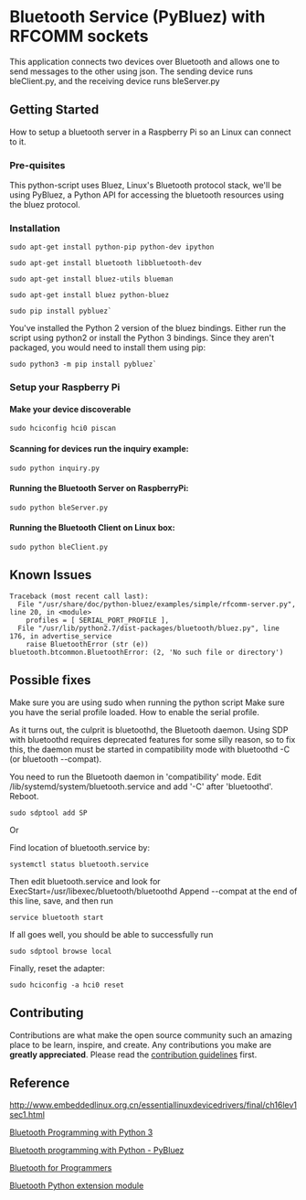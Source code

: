 # Bluetooth Service (PyBluez) with RFCOMM sockets

This application connects two devices over Bluetooth and allows one to send messages to the other using json. The sending device runs bleClient.py, and the receiving device runs bleServer.py

## Getting Started

How to setup a bluetooth server in a Raspberry Pi so an Linux can connect to it.

### Pre-quisites

This python-script uses Bluez, Linux's Bluetooth protocol stack, we'll be using PyBluez, a Python API for accessing the bluetooth resources using the bluez protocol.

### Installation

```
sudo apt-get install python-pip python-dev ipython

sudo apt-get install bluetooth libbluetooth-dev

sudo apt-get install bluez-utils blueman

sudo apt-get install bluez python-bluez

sudo pip install pybluez`
```

You've installed the Python 2 version of the bluez bindings. Either run the script using python2 or install the Python 3 bindings. Since they aren't packaged, you would need to install them using pip:

```
sudo python3 -m pip install pybluez`
```

### Setup your Raspberry Pi

#### Make your device discoverable
```
sudo hciconfig hci0 piscan
```

#### Scanning for devices run the inquiry example:
```
sudo python inquiry.py
```

#### Running the Bluetooth Server on RaspberryPi:
```
sudo python bleServer.py
```

#### Running the Bluetooth Client on Linux box:
```
sudo python bleClient.py
```

## Known Issues

```
Traceback (most recent call last):
  File "/usr/share/doc/python-bluez/examples/simple/rfcomm-server.py", line 20, in <module>
    profiles = [ SERIAL_PORT_PROFILE ],
  File "/usr/lib/python2.7/dist-packages/bluetooth/bluez.py", line 176, in advertise_service
    raise BluetoothError (str (e))
bluetooth.btcommon.BluetoothError: (2, 'No such file or directory')
```

## Possible fixes

Make sure you are using sudo when running the python script
Make sure you have the serial profile loaded. How to enable the serial profile.

As it turns out, the culprit is bluetoothd, the Bluetooth daemon. Using SDP with bluetoothd requires deprecated features for some silly reason, so to fix this, the daemon must be started in compatibility mode with bluetoothd -C (or bluetooth --compat).

You need to run the Bluetooth daemon in 'compatibility' mode. Edit /lib/systemd/system/bluetooth.service and add '-C' after 'bluetoothd'. Reboot.

```
sudo sdptool add SP
```

Or

Find location of bluetooth.service by:

```
systemctl status bluetooth.service
```
Then edit bluetooth.service and look for ExecStart=/usr/libexec/bluetooth/bluetoothd
Append --compat at the end of this line, save, and then run

```
service bluetooth start
```

If all goes well, you should be able to successfully run

```
sudo sdptool browse local
```

Finally, reset the adapter:

```
sudo hciconfig -a hci0 reset
```

<!-- CONTRIBUTING -->
## Contributing

Contributions are what make the open source community such an amazing place to be learn, inspire, and create. Any contributions you make are **greatly appreciated**. Please read the [contribution guidelines](https://github.com/sraodev/super-opensource-cheat-sheets/blob/master/contributing.md) first.

## Reference

http://www.embeddedlinux.org.cn/essentiallinuxdevicedrivers/final/ch16lev1sec1.html

[Bluetooth Programming with Python 3](http://blog.kevindoran.co/bluetooth-programming-with-python-3)

[Bluetooth programming with Python - PyBluez](https://people.csail.mit.edu/albert/bluez-intro/x232.html)

[Bluetooth for Programmers](http://people.csail.mit.edu/rudolph/Teaching/Articles/PartOfBTBook.pdf)

[Bluetooth Python extension module](https://github.com/karulis/pybluez)
